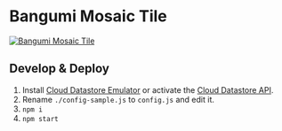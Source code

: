 # Bangumi Mosaic Tile

[![Bangumi Mosaic Tile](https://bangumi-mosaic-tile.herokuapp.com/users/woozy/timelines/progress.svg)](https://bangumi-mosaic-tile.herokuapp.com/users/woozy)

## Develop & Deploy

1. Install [Cloud Datastore Emulator](https://cloud.google.com/datastore/docs/tools/datastore-emulator) or activate the [Cloud Datastore API](https://cloud.google.com/datastore/docs/activate).
2. Rename `./config-sample.js` to `config.js` and edit it.
3. `npm i`
4. `npm start`
